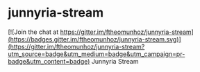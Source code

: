 # junnyria-stream

[![Join the chat at https://gitter.im/ftheomunhoz/junnyria-stream](https://badges.gitter.im/ftheomunhoz/junnyria-stream.svg)](https://gitter.im/ftheomunhoz/junnyria-stream?utm_source=badge&utm_medium=badge&utm_campaign=pr-badge&utm_content=badge)
Junnyria Stream
